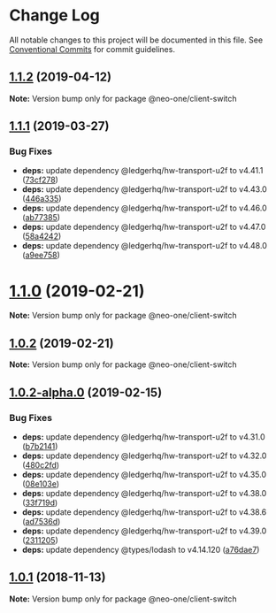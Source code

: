 # Change Log

All notable changes to this project will be documented in this file.
See [Conventional Commits](https://conventionalcommits.org) for commit guidelines.

## [1.1.2](https://github.com/neo-one-suite/neo-one/compare/@neo-one/client-switch@1.1.1...@neo-one/client-switch@1.1.2) (2019-04-12)

**Note:** Version bump only for package @neo-one/client-switch





## [1.1.1](https://github.com/neo-one-suite/neo-one/compare/@neo-one/client-switch@1.1.0...@neo-one/client-switch@1.1.1) (2019-03-27)


### Bug Fixes

* **deps:** update dependency @ledgerhq/hw-transport-u2f to v4.41.1 ([73cf278](https://github.com/neo-one-suite/neo-one/commit/73cf278))
* **deps:** update dependency @ledgerhq/hw-transport-u2f to v4.43.0 ([446a335](https://github.com/neo-one-suite/neo-one/commit/446a335))
* **deps:** update dependency @ledgerhq/hw-transport-u2f to v4.46.0 ([ab77385](https://github.com/neo-one-suite/neo-one/commit/ab77385))
* **deps:** update dependency @ledgerhq/hw-transport-u2f to v4.47.0 ([58a4242](https://github.com/neo-one-suite/neo-one/commit/58a4242))
* **deps:** update dependency @ledgerhq/hw-transport-u2f to v4.48.0 ([a9ee758](https://github.com/neo-one-suite/neo-one/commit/a9ee758))





# [1.1.0](https://github.com/neo-one-suite/neo-one/compare/@neo-one/client-switch@1.0.2...@neo-one/client-switch@1.1.0) (2019-02-21)

**Note:** Version bump only for package @neo-one/client-switch





## [1.0.2](https://github.com/neo-one-suite/neo-one/compare/@neo-one/client-switch@1.0.2-alpha.0...@neo-one/client-switch@1.0.2) (2019-02-21)

**Note:** Version bump only for package @neo-one/client-switch





## [1.0.2-alpha.0](https://github.com/neo-one-suite/neo-one/compare/@neo-one/client-switch@1.0.1...@neo-one/client-switch@1.0.2-alpha.0) (2019-02-15)


### Bug Fixes

* **deps:** update dependency @ledgerhq/hw-transport-u2f to v4.31.0 ([b7b2141](https://github.com/neo-one-suite/neo-one/commit/b7b2141))
* **deps:** update dependency @ledgerhq/hw-transport-u2f to v4.32.0 ([480c2fd](https://github.com/neo-one-suite/neo-one/commit/480c2fd))
* **deps:** update dependency @ledgerhq/hw-transport-u2f to v4.35.0 ([08e103e](https://github.com/neo-one-suite/neo-one/commit/08e103e))
* **deps:** update dependency @ledgerhq/hw-transport-u2f to v4.38.0 ([33f719d](https://github.com/neo-one-suite/neo-one/commit/33f719d))
* **deps:** update dependency @ledgerhq/hw-transport-u2f to v4.38.6 ([ad7536d](https://github.com/neo-one-suite/neo-one/commit/ad7536d))
* **deps:** update dependency @ledgerhq/hw-transport-u2f to v4.39.0 ([2311205](https://github.com/neo-one-suite/neo-one/commit/2311205))
* **deps:** update dependency @types/lodash to v4.14.120 ([a76dae7](https://github.com/neo-one-suite/neo-one/commit/a76dae7))





## [1.0.1](https://github.com/neo-one-suite/neo-one/compare/@neo-one/client-switch@1.0.0...@neo-one/client-switch@1.0.1) (2018-11-13)

**Note:** Version bump only for package @neo-one/client-switch
